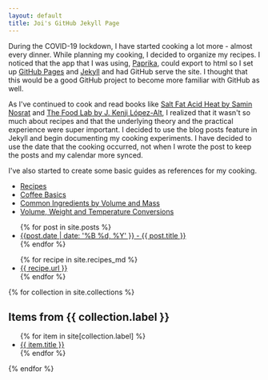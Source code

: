 ```yaml
---
layout: default
title: Joi's GitHub Jekyll Page
---
```


During the COVID-19 lockdown, I have started cooking a lot more - almost every dinner. While planning my cooking, I decided to organize my recipes. I noticed that the app that I was using, [Paprika](https://www.paprikaapp.com/), could export to html so I set up [GitHub Pages](https://pages.github.com/) and [Jekyll](https://jekyllrb.com/) and had GitHub serve the site. I thought that this would be a good GitHub project to become more familiar with GitHub as well.

As I've continued to cook and read books like [Salt Fat Acid Heat by Samin Nosrat](https://www.saltfatacidheat.com/) and [The Food Lab by J. Kenji López-Alt](http://www.kenjilopezalt.com/), I realized that it wasn't so much about recipes and that the underlying theory and the practical experience were super important. I decided to use the blog posts feature in Jekyll and begin documenting my cooking experiments. I have decided to use the date that the cooking occurred, not when I wrote the post to  keep the posts and my calendar more synced.

I've also started to create some basic guides as references for my cooking.

* [Recipes](food/recipe_list/)
* [Coffee Basics](food/coffee-basics)
* [Common Ingredients by Volume and Mass](food/ingredients-volume-mass)
* [Volume, Weight and Temperature Conversions](food/volume-weight-temp)

<ul>
  {% for post in site.posts %}
    <li><a href="{{ post.url }}">{{post.date | date: '%B %d, %Y' }} - {{ post.title }}</a>
    </li>
  {% endfor %}
</ul>

<ul>
  {% for recipe in site.recipes_md %}
    <li><a href="{{ recipe.url }}">{{ recipe.url }}</a>
    </li>
  {% endfor %}
</ul>

{% for collection in site.collections %}

  <h2>Items from {{ collection.label }}</h2>
  <ul>
    {% for item in site[collection.label] %}
      <li><a href="{{ item.url }}">{{ item.title }}</a></li>
    {% endfor %}
  </ul>

{% endfor %}
